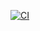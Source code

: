 [![CI](https://github.com/flagship-io/flagship-sync-agent/actions/workflows/ci.yml/badge.svg?branch=main)](https://github.com/flagship-io/flagship-sync-agent/actions/workflows/ci.yml)
